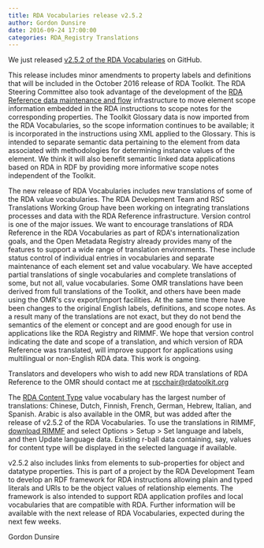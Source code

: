 ```yaml
---
title: RDA Vocabularies release v2.5.2
author: Gordon Dunsire
date: 2016-09-24 17:00:00
categories: RDA_Registry Translations
---
```


We just released [v2.5.2 of the RDA Vocabularies](https://github.com/RDARegistry/RDA-Vocabularies/releases/tag/v2.5.2) on GitHub.

This release includes minor amendments to property labels and definitions that will be included in the October 2016 release of RDA Toolkit. The RDA Steering Committee also took advantage of the development of the [RDA Reference data maintenance and flow](http://www.rdaregistry.info/rgAbout/rdadataflow.html) infrastructure to move element scope information embedded in the RDA instructions to scope notes for the corresponding properties. The Toolkit Glossary data is now imported from the RDA Vocabularies, so the scope information  continues to be available; it is incorporated in the instructions using XML applied to the Glossary. This is intended to separate semantic data pertaining to the element from data associated with methodologies for determining instance values of the element. We think it will also benefit semantic linked data applications based on RDA in RDF by providing more informative scope notes independent of the Toolkit.

The new release of RDA Vocabularies includes new translations of some of the RDA value vocabularies. The RDA Development Team and RSC Translations Working Group have been working on integrating translations processes and data with the RDA Reference infrastructure. Version control is one of the major issues. We want to encourage translations of RDA Reference in the RDA Vocabularies as part of RDA's internationalization goals, and the Open Metadata Registry already provides many of the features to support a wide range of translation environments. These include status control of individual entries in vocabularies and separate maintenance of each element set and value vocabulary. We have accepted partial translations of single vocabularies and complete translations of some, but not all, value vocabularies. Some OMR translations have been derived from full translations of the Toolkit, and others have been made using the OMR's csv export/import facilities. At the same time there have been changes to the original English labels, definitions, and scope notes. As a result many of the translations are not exact, but they do not bend the semantics of the element or concept and are good enough for use in applications like the RDA Registry and RIMMF. We hope that version control indicating the date and scope of a translation, and which version of RDA Reference was translated, will improve support for applications using multilingual or non-English RDA data. This work is ongoing.

Translators and developers who wish to add new RDA translations of RDA Reference to the OMR should contact me at rscchair@rdatoolkit.org

The [RDA Content Type](http://www.rdaregistry.info/termList/RDAContentType/) value vocabulary has the largest number of translations: Chinese, Dutch, Finnish, French, German, Hebrew, Italian, and Spanish. Arabic is also available in the OMR, but was added after the release of v2.5.2 of the RDA Vocabularies. To use the translations in RIMMF, [download RIMMF](http://www.marcofquality.com/wiki/rimmf3/doku.php?id=download&nocache) and select Options > Setup > Set language and labels, and then Update language data. Existing r-ball data containing, say, values for content type will be displayed in the selected language if available.

v2.5.2 also includes links from elements to sub-properties for object and datatype properties. This is part of a project by the RDA Development Team to develop an RDF framework for RDA instructions allowing plain and typed literals and URIs to be the object values of relationship elements. The framework is also intended to support RDA application profiles and local vocabularies that are compatible with RDA. Further information will be available with the next release of RDA Vocabularies, expected during the next few weeks.

Gordon Dunsire
